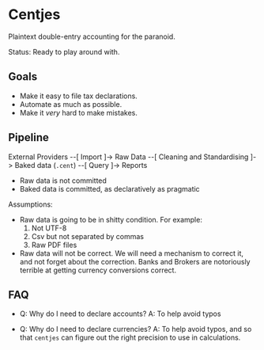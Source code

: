 # Centjes

Plaintext double-entry accounting for the paranoid.

Status: Ready to play around with.

## Goals

* Make it easy to file tax declarations.
* Automate as much as possible.
* Make it _very_ hard to make mistakes.

## Pipeline


External Providers
  --[ Import ]-> Raw Data
  --[ Cleaning and Standardising ]-> Baked data (`.cent`)
  --[ Query ]-> Reports

* Raw data is not committed
* Baked data is committed, as declaratively as pragmatic


Assumptions:
* Raw data is going to be in shitty condition.
  For example:
  1. Not UTF-8
  1. Csv but not separated by commas
  1. Raw PDF files
* Raw data will not be correct.
  We will need a mechanism to correct it, and not forget about the correction.
  Banks and Brokers are notoriously terrible at getting currency conversions correct.


## FAQ

* Q: Why do I need to declare accounts?
  A: To help avoid typos

* Q: Why do I need to declare currencies?
  A: To help avoid typos, and so that `centjes` can figure out the right precision to use in calculations.

